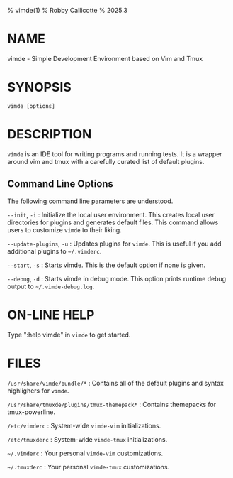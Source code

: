 % vimde(1) 
% Robby Callicotte
% 2025.3

# NAME

vimde - Simple Development Environment based on Vim and Tmux

# SYNOPSIS

`vimde [options]`

# DESCRIPTION

`vimde` is an IDE tool for writing programs and running tests.  It is a wrapper 
around vim and tmux with a carefully curated list of default plugins.

## Command Line Options

The following command line parameters are understood.

`--init`, `-i`
: Initialize the local user environment.  This creates local user directories 
  for plugins and generates default files. This command allows users to customize 
  `vimde` to their liking. 
  
`--update-plugins`, `-u`
: Updates plugins for `vimde`.  This is useful if you add additional plugins 
  to `~/.vimderc`.  

`--start`, `-s`
: Starts vimde.  This is the default option if none is given.

`--debug`, `-d`
: Starts vimde in debug mode.  This option prints runtime debug output to 
  `~/.vimde-debug.log`.

# ON-LINE HELP

Type ":help vimde" in `vimde` to get started. 

# FILES

`/usr/share/vimde/bundle/*` 
: Contains all of the default plugins and syntax highlighers for `vimde`.

`/usr/share/tmuxde/plugins/tmux-themepack*`
: Contains themepacks for tmux-powerline.  

`/etc/vimderc`
: System-wide `vimde-vim` initializations.

`/etc/tmuxderc`
: System-wide `vimde-tmux` initializations.

`~/.vimderc`
: Your personal `vimde-vim` customizations.

`~/.tmuxderc`
: Your personal `vimde-tmux` customizations.

